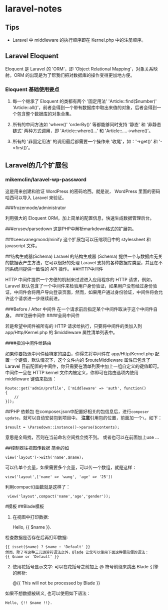 # laravel-notes


## Tips

- Laravel 中 middleware 的执行顺序即在 Kernel.php 中的注册顺序。

## Laravel Eloquent

Eloquent 是 Laravel 的 'ORM'，即 'Object Relational Mapping'，对象关系映射。ORM 的出现是为了帮我们把对数据库的操作变得更加地方便。

### Eloquent 基础使用要点
1. 每一个继承了 Eloquent 的类都有两个 '固定用法' 'Article::find($number)' 'Article::all()'，前者会得到一个带有数据库中取出来值的对象，后者会得到一个包含整个数据库的对象合集。

2. 所有的中间方法如 'where()' 'orderBy()' 等都能够同时支持 '静态' 和 '非静态链式' 两种方式调用，即 'Article::where()...' 和 'Article::....->where()'。

3. 所有的 '非固定用法' 的调用最后都需要一个操作来 '收尾'，如：'->get()' 和 '->first()'。

## Laravel的几个扩展包

### mikemclin/laravel-wp-password

这是用来创建和验证 WordPress 的密码哈西。就是说， WordPress 里面的密码哈西可以导入 Laravel 来验证。

###frozennode/administrator

利用强大的 Eloquent ORM，加上简单的配置信息，快速生成数据管理后台。

###erusev/parsedown
这是PHP中解析markdown格式的扩展包。

###ceesvanegmond/minify
这个扩展包可以压缩项目中的 stylessheet 和 javascript 文件。

##结构生成器(Schema)
Laravel 的结构生成器 (Schema) 提供一个与数据库无关的数据表产生方法，它可以很好的处理 Laravel 支持的各种数据库类型，并且在不同系统间提供一致性的 API 操作。
##HTTP中间件

HTTP 中间件提供一个方便的机制来过滤进入应用程序的 HTTP 请求，例如，Laravel 默认包含了一个中间件来检验用户身份验证，如果用户没有经过身份验证，中间件会将用户导向登录页面，然而，如果用户通过身份验证，中间件将会允许这个请求进一步继续前进。

###Before / After 中间件
在一个请求前后指定某个中间件取决于这个中间件自身。
###注册中间件
####全局中间件

若是希望中间件被所有的 HTTP 请求给执行，只要将中间件的类加入到 app/Http/Kernel.php 的 $middleware 属性清单列表中。

####指派中间件给路由

如果你要指派中间件给特定的路由，你得先将中间件在 app/Http/Kernel.php 配置一个键值，默认情况下，这个文件内的 $routeMiddleware 属性已包含了 Laravel 目前配置的中间件，你只需要在清单列表中加上一组自定义的键值即可。 中间件一旦在 HTTP kernel 文件内被定义，你即可在路由选项内使用 middleware 键值来指派：

    Route::get('admin/profile', ['middleware' => 'auth', function()
    {
        //
    }]);

##PHP 依赖包
在composer.json中配置好相关的包信息后，进行`composer update`，就可以自动安装包到项目中。
**注意**引用包的位置，前面加一个`\`，如下：

    $result = \Parsedown::instance()->parse($contents);

意思是全局找，否则在当前命名空间找会找不到。
或者也可以在前面加上use ...

##控制器往视图传数据
简单的如

    view('layout')->with('name',$name);

可以传单个变量，如果需要多个变量，可以传一个数组，就是这样：

    view('layout',['name' => 'wang', 'age' => '25'])
利用compact()函数就是这样了：

     view('layout',compact('name','age','gender'));

#模板
##Blade模板
1. 在视图中打印数据:

    Hello, {{ $name }}.

检查数据是否存在后再打印数据:

    {{ isset($name) ? $name : 'Default' }}
    然而，除了写这种三元运算符语法之外，Blade 让您可以使用下面这种更简便的语法：
    {{ $name or 'Default' }}

2. 使用花括号显示文字:
可以在花括号之前加上 @ 符号前缀来跳出 Blade 引擎的解析:

    @{{ This will not be processed by Blade }}

如果不想数据被转义, 也可以使用如下语法：

    Hello, {!! $name !!}.







